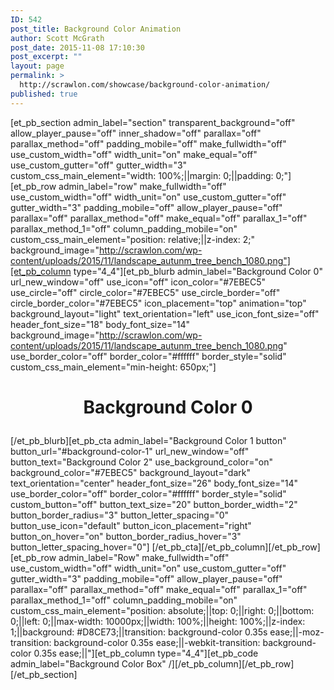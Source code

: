```yaml
---
ID: 542
post_title: Background Color Animation
author: Scott McGrath
post_date: 2015-11-08 17:10:30
post_excerpt: ""
layout: page
permalink: >
  http://scrawlon.com/showcase/background-color-animation/
published: true
---
```

[et_pb_section admin_label="section" transparent_background="off" allow_player_pause="off" inner_shadow="off" parallax="off" parallax_method="off" padding_mobile="off" make_fullwidth="off" use_custom_width="off" width_unit="on" make_equal="off" use_custom_gutter="off" gutter_width="3" custom_css_main_element="width: 100%;||margin: 0;||padding: 0;"][et_pb_row admin_label="row" make_fullwidth="off" use_custom_width="off" width_unit="on" use_custom_gutter="off" gutter_width="3" padding_mobile="off" allow_player_pause="off" parallax="off" parallax_method="off" make_equal="off" parallax_1="off" parallax_method_1="off" column_padding_mobile="on" custom_css_main_element="position: relative;||z-index: 2;" background_image="http://scrawlon.com/wp-content/uploads/2015/11/landscape_autunm_tree_bench_1080.png"][et_pb_column type="4_4"][et_pb_blurb admin_label="Background Color 0" url_new_window="off" use_icon="off" icon_color="#7EBEC5" use_circle="off" circle_color="#7EBEC5" use_circle_border="off" circle_border_color="#7EBEC5" icon_placement="top" animation="top" background_layout="light" text_orientation="left" use_icon_font_size="off" header_font_size="18" body_font_size="14" background_image="http://scrawlon.com/wp-content/uploads/2015/11/landscape_autunm_tree_bench_1080.png" use_border_color="off" border_color="#ffffff" border_style="solid" custom_css_main_element="min-height: 650px;"] <h1 style="text-align: center;">
  Background Color 0
</h1> [/et_pb_blurb][et_pb_cta admin_label="Background Color 1 button" button_url="#background-color-1" url_new_window="off" button_text="Background Color 2" use_background_color="on" background_color="#7EBEC5" background_layout="dark" text_orientation="center" header_font_size="26" body_font_size="14" use_border_color="off" border_color="#ffffff" border_style="solid" custom_button="off" button_text_size="20" button_border_width="2" button_border_radius="3" button_letter_spacing="0" button_use_icon="default" button_icon_placement="right" button_on_hover="on" button_border_radius_hover="3" button_letter_spacing_hover="0"] [/et_pb_cta][/et_pb_column][/et_pb_row][et_pb_row admin_label="Row" make_fullwidth="off" use_custom_width="off" width_unit="on" use_custom_gutter="off" gutter_width="3" padding_mobile="off" allow_player_pause="off" parallax="off" parallax_method="off" make_equal="off" parallax_1="off" parallax_method_1="off" column_padding_mobile="on" custom_css_main_element="position: absolute;||top: 0;||right: 0;||bottom: 0;||left: 0;||max-width: 10000px;||width: 100%;||height: 100%;||z-index: 1;||background: #D8CE73;||transition: background-color 0.35s ease;||-moz-transition: background-color 0.35s ease;||-webkit-transition: background-color 0.35s ease;||"][et_pb_column type="4_4"][et_pb_code admin_label="Background Color Box" /][/et_pb_column][/et_pb_row][/et_pb_section]